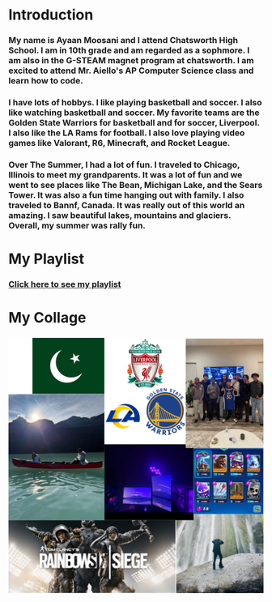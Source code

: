 # Introduction

### My name is Ayaan Moosani and I attend Chatsworth High School. I am in 10th grade and am regarded as a sophmore. I am also in the G-STEAM magnet program at chatsworth. I am excited to attend Mr. Aiello's AP Computer Science class and learn how to code.
### I have lots of hobbys. I like playing basketball and soccer. I also like watching basketball and soccer. My favorite teams are the Golden State Warriors for basketball and for soccer, Liverpool. I also like the LA Rams for football. I also love playing video games like Valorant, R6, Minecraft, and Rocket League.
### Over The Summer, I had a lot of fun. I traveled to Chicago, Illinois to meet my grandparents. It was a lot of fun and we went to see places like The Bean, Michigan Lake, and the Sears Tower. It was also a fun time hanging out with family. I also traveled to Bannf, Canada. It was really out of this world an amazing. I saw beautiful lakes, mountains and glaciers. Overall, my summer was rally fun.
# 

# My Playlist
### [Click here to see my playlist](https://open.spotify.com/playlist/1HDZmt1Lcgpv6HXJTE0yCM?si=sNAtns5BRTWWKtt9sgzLBw&pi=FhFI4fZ1RZm_w&nd=1&dlsi=22203cc4c67f4ef3) 
#
# My Collage
### ![alt text](<Untitled (Facebook Video).png>)
